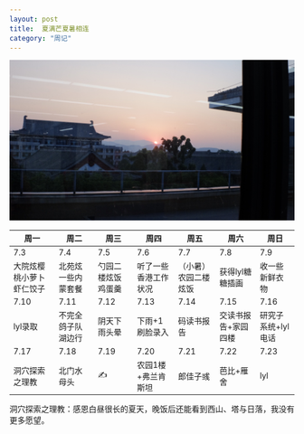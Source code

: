 ```yaml
---
layout: post
title:  夏满芒夏暑相连
category: "周记"
---
```

![日落-可惜没有更好的相机](/asset/理教夕阳.jpeg)

|周一|周二|周三|周四|周五|周六|周日|
| --- | --- | --- | --- | --- | --- | --- |
|7.3|7.4|7.5|7.6|7.7|7.8|7.9|
|大院炫樱桃小萝卜虾仁饺子|北苑炫一些内蒙套餐|勺园二楼炫饭鸡蛋羹|听了一些香港工作状况|（小暑）农园二楼炫饭|获得lyl糖糖插画|收一些新鲜衣物|
|7.10|7.11|7.12|7.13|7.14|7.15|7.16|
|lyl录取|不完全鸽子队湖边行|阴天下雨头晕|下雨+1刷脸录入|码读书报告|交读书报告+家园四楼|研究子系统+lyl电话|
7.17|7.18|7.19|7.20|7.21|7.22|7.23|
|洞穴探索之理教|北门水母头|✍️|农园1楼+弗兰肯斯坦|郎佳子彧|芭比+雁舍|lyl

洞穴探索之理教：感恩白昼很长的夏天，晚饭后还能看到西山、塔与日落，我没有更多愿望。